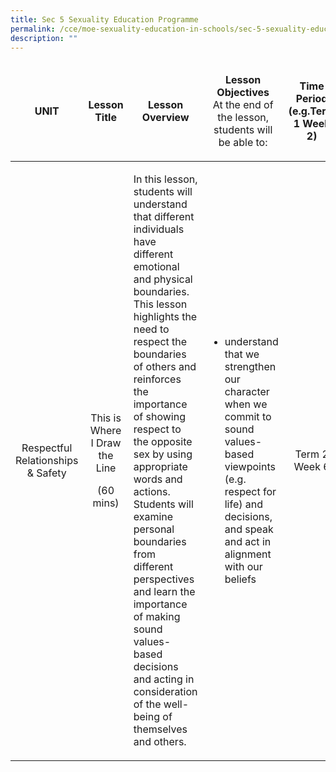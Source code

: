```yaml
---
title: Sec 5 Sexuality Education Programme
permalink: /cce/moe-sexuality-education-in-schools/sec-5-sexuality-education-programme/
description: ""
---
```

<table width="1001">
<thead>
<tr>
<td style="text-align: center;" width="120">
<p><strong>UNIT</strong></p>
</td>
<td style="text-align: center;" width="186">
<p><strong>Lesson Title</strong></p>
</td>
<td style="text-align: center;" width="289">
<p><strong>Lesson Overview</strong></p>
</td>
<td style="text-align: center;" width="246">
<p><strong>Lesson Objectives<br /></strong>At the end of the lesson, students will be able to:</p>
</td>
<td style="text-align: center;" width="161">
<p><strong>Time Period<br /></strong><strong>(e.g.Term 1 Week 2)</strong></p>
</td>
</tr>
</thead>
<tbody>
<tr>
<td style="text-align: center;" width="120">
<p>Respectful Relationships &amp; Safety</p>
</td>
<td style="text-align: center;" width="186">
<p>This is Where I Draw the Line</p>
<p>(60 mins)</p>
</td>
<td width="289">
<p>In this lesson, students will understand that different individuals have different emotional and physical boundaries. This lesson highlights the need to respect the boundaries of others and reinforces the importance of showing respect to the opposite sex by using appropriate words and actions. Students will examine personal boundaries from different perspectives and learn the importance of making sound values-based decisions and acting in consideration of the well-being of themselves and others.</p>
</td>
<td width="246">
<ul>
<li>understand that we strengthen our character when we commit to sound values-based viewpoints (e.g. respect for life) and decisions, and speak and act in alignment with our beliefs</li>
</ul>
</td>
<td width="161">
<p style="text-align: center;">Term 2 Week 6</p>
</td>
</tr>
</tbody>
</table>